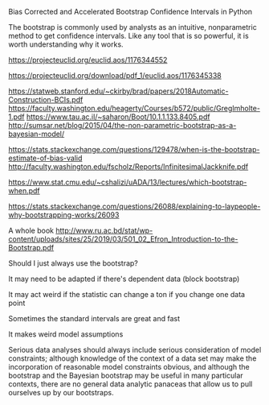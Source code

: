 Bias Corrected and Accelerated Bootstrap Confidence Intervals in Python

The bootstrap is commonly used by analysts as an intuitive, nonparametric method to get confidence intervals. Like any tool that is so powerful, it is worth understanding why it works.

https://projecteuclid.org/euclid.aos/1176344552

https://projecteuclid.org/download/pdf_1/euclid.aos/1176345338

https://statweb.stanford.edu/~ckirby/brad/papers/2018Automatic-Construction-BCIs.pdf
https://faculty.washington.edu/heagerty/Courses/b572/public/GregImholte-1.pdf
https://www.tau.ac.il/~saharon/Boot/10.1.1.133.8405.pdf
http://sumsar.net/blog/2015/04/the-non-parametric-bootstrap-as-a-bayesian-model/

https://stats.stackexchange.com/questions/129478/when-is-the-bootstrap-estimate-of-bias-valid
http://faculty.washington.edu/fscholz/Reports/InfinitesimalJackknife.pdf

https://www.stat.cmu.edu/~cshalizi/uADA/13/lectures/which-bootstrap-when.pdf

https://stats.stackexchange.com/questions/26088/explaining-to-laypeople-why-bootstrapping-works/26093

A whole book 
http://www.ru.ac.bd/stat/wp-content/uploads/sites/25/2019/03/501_02_Efron_Introduction-to-the-Bootstrap.pdf

Should I just always use the bootstrap?

It may need to be adapted if there's dependent data (block bootstrap)

It may act weird if the  statistic can change a ton if you change one data point

Sometimes the standard intervals are great and fast

It makes weird model assumptions

Serious data analyses should always include serious consideration of model constraints; although knowledge of the context of a data set may make the incorporation of reasonable model constraints obvious, and although the bootstrap and the Bayesian bootstrap may be useful in many particular contexts, there are no general data analytic panaceas that allow us to pull ourselves up by our bootstraps.
